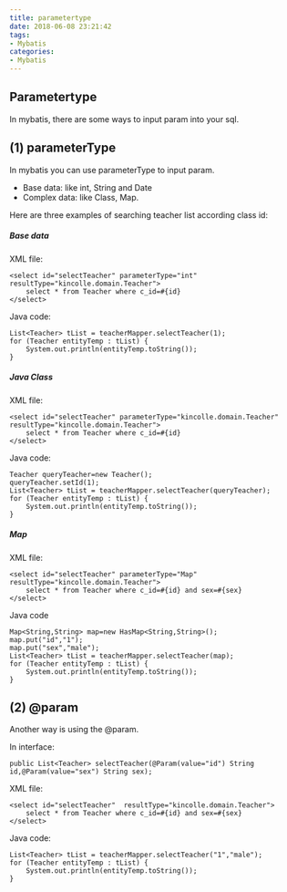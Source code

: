 ```yaml
---
title: parametertype
date: 2018-06-08 23:21:42
tags:
- Mybatis
categories:
- Mybatis
---
```


## Parametertype
In mybatis, there are some ways to input param into your sql. 

## (1) parameterType
In mybatis you can use parameterType to input param.

- Base data: like int, String and Date
- Complex data: like Class, Map.

Here are three examples of searching teacher list according class id:

##### Base data  
XML file:

	<select id="selectTeacher" parameterType="int" resultType="kincolle.domain.Teacher">  
	    select * from Teacher where c_id=#{id}  
	</select>  

Java code:

	List<Teacher> tList = teacherMapper.selectTeacher(1);    
	for (Teacher entityTemp : tList) {    
	    System.out.println(entityTemp.toString());    
	} 

##### Java Class
XML file:

	<select id="selectTeacher" parameterType="kincolle.domain.Teacher" resultType="kincolle.domain.Teacher">  
	    select * from Teacher where c_id=#{id}  
	</select>  

Java code:

	Teacher queryTeacher=new Teacher();  
	queryTeacher.setId(1);  
	List<Teacher> tList = teacherMapper.selectTeacher(queryTeacher);    
	for (Teacher entityTemp : tList) {    
	    System.out.println(entityTemp.toString()); 
	} 

##### Map
XML file:

	<select id="selectTeacher" parameterType="Map" resultType="kincolle.domain.Teacher">  
	    select * from Teacher where c_id=#{id} and sex=#{sex}  
	</select>  

Java code

	Map<String,String> map=new HasMap<String,String>();  
	map.put("id","1");  
	map.put("sex","male");  
	List<Teacher> tList = teacherMapper.selectTeacher(map);    
	for (Teacher entityTemp : tList) {    
	    System.out.println(entityTemp.toString()); 
	}  

## (2) @param
Another way is using the @param.

In interface:

	public List<Teacher> selectTeacher(@Param(value="id") String id,@Param(value="sex") String sex);

XML file:

	<select id="selectTeacher"  resultType="kincolle.domain.Teacher">  
	    select * from Teacher where c_id=#{id} and sex=#{sex}  
	</select>

Java code:

	List<Teacher> tList = teacherMapper.selectTeacher("1","male");    
	for (Teacher entityTemp : tList) {    
	    System.out.println(entityTemp.toString());
	}